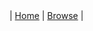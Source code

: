 <div class="nav">
 | <a href="../soberdocs/index.html">Home</a> | <a href="../soberdocs/browser.html">Browse</a> |
</div>